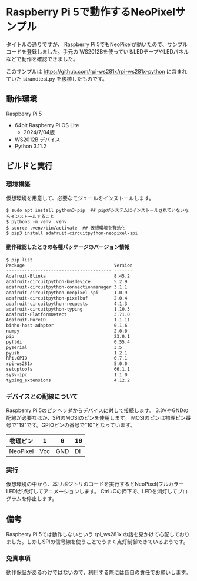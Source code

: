# Raspberry Pi 5で動作するNeoPixelサンプル

タイトルの通りですが、 Raspberry Pi 5でもNeoPixelが動いたので、サンプルコードを登録しました。手元の WS2012Bを使っているLEDテープやLEDパネルなどで動作を確認できました。

このサンプルは https://github.com/rpi-ws281x/rpi-ws281x-python に含まれていた strandtest.py を移植したものです。


## 動作環境

Raspberry Pi 5
- 64bit Raspberry Pi OS Lite
    - 2024/7/04版
- WS2012B デバイス
- Python 3.11.2

## ビルドと実行

### 環境構築


仮想環境を用意して、必要なモジュールをインストールします。

```
$ sudo apt install python3-pip  ## pipがシステムにインストールされていないならインストールすること
$ python3 -m venv .venv
$ source .venv/bin/activate  ## 仮想環境を有効化
$ pip3 install adafruit-circuitpython-neopixel-spi
```

#### 動作確認したときの各種パッケージのバージョン情報

```bash
$ pip list
Package                                  Version
---------------------------------------- -------
Adafruit-Blinka                          8.45.2
adafruit-circuitpython-busdevice         5.2.9
adafruit-circuitpython-connectionmanager 3.1.1
adafruit-circuitpython-neopixel-spi      1.0.9
adafruit-circuitpython-pixelbuf          2.0.4
adafruit-circuitpython-requests          4.1.3
adafruit-circuitpython-typing            1.10.3
Adafruit-PlatformDetect                  3.71.0
Adafruit-PureIO                          1.1.11
binho-host-adapter                       0.1.6
numpy                                    2.0.0
pip                                      23.0.1
pyftdi                                   0.55.4
pyserial                                 3.5
pyusb                                    1.2.1
RPi.GPIO                                 0.7.1
rpi-ws281x                               5.0.0
setuptools                               66.1.1
sysv-ipc                                 1.1.0
typing_extensions                        4.12.2
```


### デバイスとの配線について

Raspberry Pi 5のピンヘッダからデバイスに対して接続します。
3.3VやGNDの配線が必要なほか、SPIのMOSIのピンを使用します。
MOSIのピンは物理ピン番号で"19"です。GPIOピンの番号で"10"となっています。

|物理ピン    | 1   | 6   | 19 |
|-----------|-----|-----|----|
|NeoPixel   | Vcc | GND | DI |


### 実行

仮想環境の中から、本リポジトリのコードを実行するとNeoPixel(フルカラーLED)が点灯してアニメーションします。
Ctrl+Cの押下で、LEDを消灯してプログラムを停止します。



## 備考

Raspberry Pi 5では動作しないという rpi_ws281x の話を見かけて心配しておりました。しかしSPIの信号線を使うことでうまく点灯制御できているようです。


### 免責事項

動作保証があるわけではないので、利用する際には各自の責任でお願いします。

